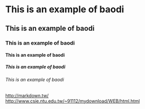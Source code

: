 # This is an example of baodi
## This is an example of baodi
### This is an example of baodi
#### This is an example of baodi
##### This is an example of baodi
###### This is an example of baodi
<http://markdown.tw/>
<http://www.csie.ntu.edu.tw/~91112/mydownload/WEB/html.html>
